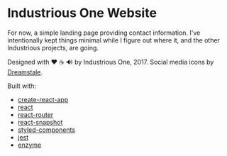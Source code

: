 # Industrious One Website

For now, a simple landing page providing contact information. I've intentionally kept things
minimal while I figure out where it, and the other Industrious projects, are going.

Designed with ❤ ☕ 🔊 by Industrious One, 2017. Social media icons by [Dreamstale](http://www.dreamstale.com).

Built with:

- [create-react-app](https://github.com/facebookincubator/create-react-app)
- [react](https://facebook.github.io/react/)
- [react-router](https://reacttraining.com/react-router/)
- [react-snapshot](https://github.com/geelen/react-snapshot)
- [styled-components](https://www.styled-components.com)
- [jest](https://facebook.github.io/jest/)
- [enzyme](http://airbnb.io/enzyme/)
